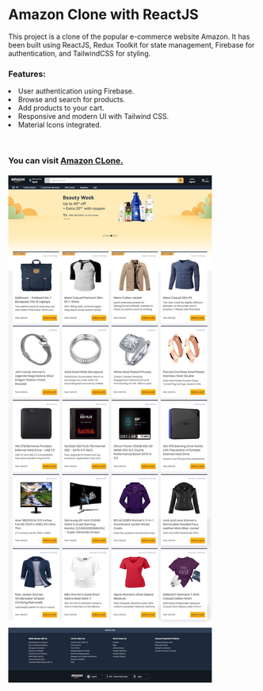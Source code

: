 <h1>Amazon Clone with ReactJS</h1>

This project is a clone of the popular e-commerce website Amazon. It has been built using ReactJS, Redux Toolkit for state management, Firebase for authentication, and TailwindCSS for styling.

<h3>Features:</h3>

<li>User authentication using Firebase.
<li>Browse and search for products.
<li>Add products to your cart.
<li>Responsive and modern UI with Tailwind CSS.
<li>Material Icons integrated.

<br><h3>You can visit <a href="https://amazon-clone-react-js-five.vercel.app/" target="_blank">Amazon CLone.</a>
<br /><br />
<img src="./src/assets/demo.jpg"/>

</h3>
